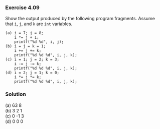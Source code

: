 ### Exercise 4.09
Show the output produced by the following program fragments. Assume that `i`,
`j`, and `k` are `int` variables.

```
(a) i = 7; j = 8;
    i *= j + 1;
    printf("%d %d", i, j);
(b) i = j = k = 1;
    i += j += k;
    printf("%d %d %d", i, j, k);
(c) i = 1; j = 2; k = 3;
    i -= j -= k;
    printf("%d %d %d", i, j, k);
(d) i = 2; j = 1; k = 0;
    i *= j *= k;
    printf("%d %d %d", i, j, k);
```

### Solution

(a) 63 8  
(b) 3 2 1  
(c) 0 -1 3  
(d) 0 0 0
